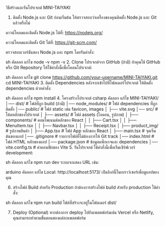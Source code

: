 วิธีสร้างและรันโปรเจกต์ MINI-TAIYAKI
1. ติดตั้ง Node.js และ Git
ก่อนเริ่มต้น ให้ตรวจสอบว่าเครื่องของคุณติดตั้ง Node.js และ Git แล้วหรือไม่

ดาวน์โหลดและติดตั้ง Node.js ได้ที่: https://nodejs.org/

ดาวน์โหลดและติดตั้ง Git ได้ที่: https://git-scm.com/

ตรวจสอบเวอร์ชันของ Node.js และ npm โดยรันคำสั่ง:

sh
คัดลอก
แก้ไข
node -v
npm -v
2. Clone โปรเจกต์จาก GitHub (ถ้ามี)
ถ้าคุณใช้ GitHub หรือ Git Repository ให้ใช้คำสั่งนี้เพื่อโคลนโปรเจกต์:

sh
คัดลอก
แก้ไข
git clone https://github.com/your-username/MINI-TAIYAKI.git
cd MINI-TAIYAKI
3. ติดตั้ง Dependencies
หลังจากเข้าไปที่โฟลเดอร์โปรเจกต์ ให้ติดตั้ง dependencies ด้วยคำสั่ง:

sh
คัดลอก
แก้ไข
npm install
4. โครงสร้างโปรเจกต์
csharp
คัดลอก
แก้ไข
MINI-TAIYAKI/
│── dist/                # ไฟล์ที่ถูก build (ถ้ามี)
│── node_modules/        # ไฟล์ dependencies ที่ถูกติดตั้ง
│── public/              # ไฟล์ static เช่น favicon, images
│   ├── vite.svg
│── src/                 # โค้ดหลักของโปรเจกต์
│   ├── assets/          # ไฟล์ assets (ไอคอน, รูปภาพ)
│   ├── components/      # คอมโพเนนต์หลักของ React
│   │   ├── Cart.tsx
│   │   ├── MenuItem.tsx
│   │   ├── Navbar.tsx
│   │   ├── Receipt.tsx
│   ├── product_img/     # รูปภาพสินค้า
│   ├── App.tsx          # ไฟล์ App หลักของ React
│   ├── main.tsx         # จุดเริ่มต้นของแอป
│── .gitignore           # รายการไฟล์ที่ไม่ต้องการให้ Git track
│── index.html           # ไฟล์ HTML หลักของแอป
│── package.json         # ข้อมูลแพ็กเกจและ dependencies
│── vite.config.ts       # ค่าคอนฟิกของ Vite
5. รันโปรเจกต์
ใช้คำสั่งนี้เพื่อเริ่มเซิร์ฟเวอร์ development:

sh
คัดลอก
แก้ไข
npm run dev
ระบบจะแสดง URL เช่น:

arduino
คัดลอก
แก้ไข
Local: http://localhost:5173/
เปิดลิงก์นี้ในเบราว์เซอร์เพื่อดูแอปของคุณ

6. สร้างไฟล์ Build สำหรับ Production
ถ้าต้องการสร้างไฟล์ build สำหรับ production ใช้คำสั่ง:

sh
คัดลอก
แก้ไข
npm run build
ไฟล์ที่สร้างจะอยู่ในโฟลเดอร์ dist/

7. Deploy (Optional)
หากต้องการ deploy ไปยังแพลตฟอร์มเช่น Vercel หรือ Netlify, คุณสามารถทำตามขั้นตอนของแต่ละแพลตฟอร์ม